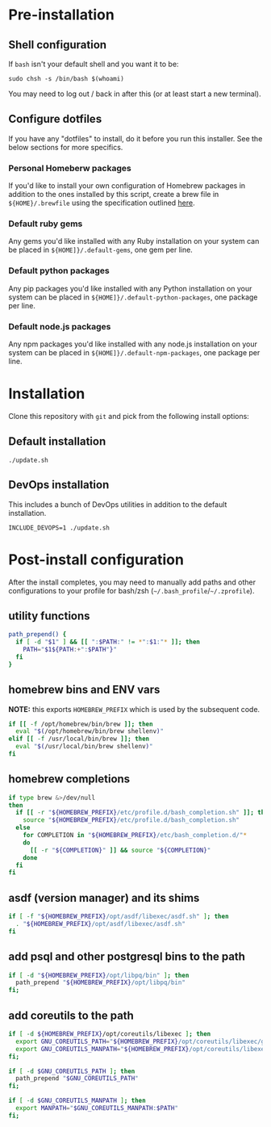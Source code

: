 # Pre-installation

## Shell configuration

If `bash` isn't your default shell and you want it to be:

```
sudo chsh -s /bin/bash $(whoami)
```

You may need to log out / back in after this (or at least start a new terminal).

## Configure dotfiles

If you have any "dotfiles" to install, do it before you run this installer. See
the below sections for more specifics.

### Personal Homeberw packages

If you'd like to install your own configuration of Homebrew packages in
addition to the ones installed by this script, create a brew file in
`${HOME}/.brewfile` using the specification outlined
[here](https://github.com/Homebrew/homebrew-bundle).

### Default ruby gems

Any gems you'd like installed with any Ruby installation on your system can be
placed in `${HOME]}/.default-gems`, one gem per line.

### Default python packages

Any pip packages you'd like installed with any Python installation on your
system can be placed in `${HOME]}/.default-python-packages`, one package per
line.

### Default node.js packages

Any npm packages you'd like installed with any node.js installation on your
system can be placed in `${HOME]}/.default-npm-packages`, one package per line.

# Installation

Clone this repository with `git` and pick from the following install options:

## Default installation

`./update.sh`

## DevOps installation

This includes a bunch of DevOps utilities in addition to the default
installation.

`INCLUDE_DEVOPS=1 ./update.sh`

# Post-install configuration

After the install completes, you may need to manually add paths and other
configurations to your profile for bash/zsh (`~/.bash_profile`/`~/.zprofile`).

## utility functions

```sh
path_prepend() {
  if [ -d "$1" ] && [[ ":$PATH:" != *":$1:"* ]]; then
    PATH="$1${PATH:+":$PATH"}"
  fi
}
```

## homebrew bins and ENV vars

**NOTE:** this exports `HOMEBREW_PREFIX` which is used by the subsequent code.

```sh
if [[ -f /opt/homebrew/bin/brew ]]; then
  eval "$(/opt/homebrew/bin/brew shellenv)"
elif [[ -f /usr/local/bin/brew ]]; then
  eval "$(/usr/local/bin/brew shellenv)"
fi
```

## homebrew completions

```sh
if type brew &>/dev/null
then
  if [[ -r "${HOMEBREW_PREFIX}/etc/profile.d/bash_completion.sh" ]]; then
    source "${HOMEBREW_PREFIX}/etc/profile.d/bash_completion.sh"
  else
    for COMPLETION in "${HOMEBREW_PREFIX}/etc/bash_completion.d/"*
    do
      [[ -r "${COMPLETION}" ]] && source "${COMPLETION}"
    done
  fi
fi

```

## asdf (version manager) and its shims

```sh
if [ -f "${HOMEBREW_PREFIX}/opt/asdf/libexec/asdf.sh" ]; then
  . "${HOMEBREW_PREFIX}/opt/asdf/libexec/asdf.sh"
fi
```

## add psql and other postgresql bins to the path

```sh
if [ -d "${HOMEBREW_PREFIX}/opt/libpq/bin" ]; then
  path_prepend "${HOMEBREW_PREFIX}/opt/libpq/bin"
fi;
```

## add coreutils to the path

```sh
if [ -d ${HOMEBREW_PREFIX}/opt/coreutils/libexec ]; then
  export GNU_COREUTILS_PATH="${HOMEBREW_PREFIX}/opt/coreutils/libexec/gnubin"
  export GNU_COREUTILS_MANPATH="${HOMEBREW_PREFIX}/opt/coreutils/libexec/gnuman"
fi;

if [ -d $GNU_COREUTILS_PATH ]; then
  path_prepend "$GNU_COREUTILS_PATH"
fi;

if [ -d $GNU_COREUTILS_MANPATH ]; then
  export MANPATH="$GNU_COREUTILS_MANPATH:$PATH"
fi;
```
